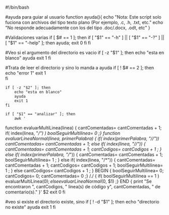 #!/bin/bash

#ayuda para guiar al usuario
function ayuda(){
	echo "Nota: Este script solo fuciona con archivos del tipo texto plano (Por ejemplo, .c, .h, .txt, etc."
	echo "No responde adecuadamente con los del tipo .doc/.docx, .odt, etc"
}

#Validaciones varias
	if [ $# == 1 ]; then
		if [ "$1" == "-h" ] || [ "$1" == "-?" ] || [ "$1" == "-help" ]; then
			ayuda;
			exit 0
		fi
	fi

#Veo si el argumento del directorio es vacio
	if [ -z "$1" ]; then
		echo "esta en blanco"
		ayuda
		exit 1
	fi

#Trata de leer el directorio y sino lo manda a ayuda
	if [ ! $# == 2 ]; then
		echo "error 1"
		exit 1	
	fi

	if [ -z "$2" ]; then
		echo "esta en blanco"
		ayuda
		exit 1
	fi

	if [ "$1" == "analizar"	]; then
		awk '
function evaluarMultiLinea(linea) {
	cantComentadas= cantComentadas + 1;
	if( index(linea, "*/") ) boolSeguirMultilinea= 0 ;}
function evaluarLineaNormal(linea, primerPalabra) {
	if( index(primerPalabra, "//")) cantComentadas= cantComentadas + 1;
	else if( index(linea, "//")) { cantComentadas= cantComentadas + 1; cantCodigos= cantCodigos + 1 ; }
	else if( index(primerPalabra, "/*")) { cantComentadas= cantComentadas + 1; boolSeguirMultilinea= 1 ; }
	else if( index(linea, "/*")) { cantComentadas= cantComentadas + 1; cantCodigos= cantCodigos + 1; boolSeguirMultilinea= 1 ; }
	else cantCodigos= cantCodigos + 1 ; }
BEGIN { boolSeguirMultilinea= 0; cantCodigos= 0; cantComentadas= 0 ;} 
/./	{	if( boolSeguirMultilinea == 1 ) evaluarMultiLinea($0);
		else evaluarLineaNormal($0, $1) ;}
END {	print "Se encontraron ", cantCodigos, " linea(s) de código y", cantComentadas, " de comentario(s)." }' $2
		exit 0
	fi

#veo si existe el directorio existe, sino 
	if [ ! -d "$1" ]; then
		echo "directorio no existe"
		ayuda
		exit 1
	fi
